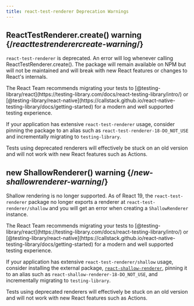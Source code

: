 ```yaml
---
title: react-test-renderer Deprecation Warnings
---
```


## ReactTestRenderer.create() warning {/*reacttestrenderercreate-warning*/}

`react-test-renderer` is deprecated. An error will log whenever calling ReactTestRenderer.create(). The package will remain available on NPM but will not be maintained and will break with new React features or changes to React's internals.

<Note>
The React Team recommends migrating your tests to [@testing-library/react](https://testing-library.com/docs/react-testing-library/intro/) or [@testing-library/react-native](https://callstack.github.io/react-native-testing-library/docs/getting-started) for a modern and well supported testing experience.

If your application has extensive `react-test-renderer` usage, consider pinning the package to an alias such as `react-test-renderer-18-DO_NOT_USE` and incrementally migrating to `testing-library`.

Tests using deprecated renderers will effectively be stuck on an old version and will not work with new React features such as Actions.
</Note>

## new ShallowRenderer() warning {/*new-shallowrenderer-warning*/}

Shallow rendering is no longer supported. As of React 19, the `react-test-renderer` package no longer exports a renderer at `react-test-renderer/shallow` and you will get an error when creating a `ShallowRenderer` instance.

<Note>
The React Team recommends migrating your tests to [@testing-library/react](https://testing-library.com/docs/react-testing-library/intro/) or [@testing-library/react-native](https://callstack.github.io/react-native-testing-library/docs/getting-started) for a modern and well supported testing experience.

If your application has extensive `react-test-renderer/shallow` usage, consider installing the external package, [`react-shallow-renderer`](https://www.npmjs.com/package/react-shallow-renderer), pinning it to an alias such as `react-shallow-renderer-18-DO_NOT_USE`, and incrementally migrating to `testing-library`.

Tests using deprecated renderers will effectively be stuck on an old version and will not work with new React features such as Actions.
</Note>